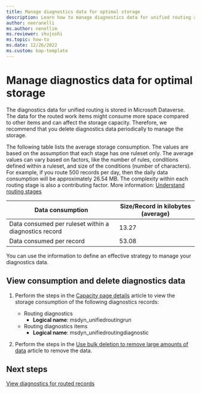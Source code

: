 ```yaml
---
title: Manage diagnostics data for optimal storage
description: Learn how to manage diagnostics data for unified routing and archive it
author: neeranelli
ms.author: nenellim
ms.reviewer: shujoshi
ms.topic: how-to
ms.date: 12/26/2022
ms.custom: bap-template
---
```


# Manage diagnostics data for optimal storage

The diagnostics data for unified routing is stored in Microsoft Dataverse. The data for the routed work items might consume more space compared to other items and can affect the storage capacity. Therefore, we recommend that you delete diagnostics data periodically to manage the storage.

The following table lists the average storage consumption. The values are based on the assumption that each stage has one ruleset only. The average values can vary based on factors, like the number of rules, conditions defined within a ruleset, and size of the conditions (number of characters). For example, if you route 500 records per day, then the daily data consumption will be approximately 26.54 MB. The complexity within each routing stage is also a contributing factor. More information: [Understand routing stages](unified-routing-diagnostics.md#understand-routing-stages-and-diagnostics)

| Data consumption | Size/Record in kilobytes (average) |
|--------|-----------|
| Data consumed per ruleset within a diagnostics record | 13.27 |
| Data consumed per record | 53.08 |

You can use the information to define an effective strategy to manage your diagnostics data.

## View consumption and delete diagnostics data

1. Perform the steps in the [Capacity page details](/power-platform/admin/capacity-storage#capacity-page-details) article to view the storage consumption of the following diagnostics records:

   - Routing diagnostics
     - **Logical name**: msdyn_unifiedroutingrun
   - Routing diagnostics items
     - **Logical name**: msdyn_unifiedroutingdiagnostic

1. Perform the steps in the [Use bulk deletion to remove large amounts of data](/power-platform/admin/delete-bulk-records) article to remove the data.

## Next steps

[View diagnostics for routed records](unified-routing-diagnostics.md)  
